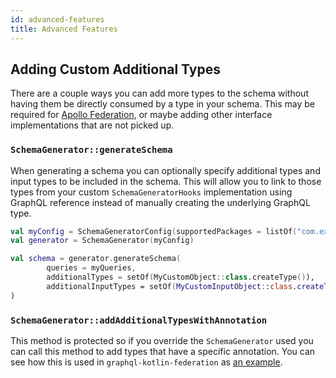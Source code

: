 ```yaml
---
id: advanced-features
title: Advanced Features
---
```


## Adding Custom Additional Types

There are a couple ways you can add more types to the schema without having them be directly consumed by a type in your schema.
This may be required for [Apollo Federation](federated/apollo-federation), or maybe adding other interface implementations that are not picked up.

### `SchemaGenerator::generateSchema`

When generating a schema you can optionally specify additional types and input types to be included in the schema. This will
allow you to link to those types from your custom `SchemaGeneratorHooks` implementation using GraphQL reference instead of
manually creating the underlying GraphQL type.

```kotlin
val myConfig = SchemaGeneratorConfig(supportedPackages = listOf("com.example"))
val generator = SchemaGenerator(myConfig)

val schema = generator.generateSchema(
        queries = myQueries,
        additionalTypes = setOf(MyCustomObject::class.createType()),
        additionalInputTypes = setOf(MyCustomInputObject::class.createType())
)
```

### `SchemaGenerator::addAdditionalTypesWithAnnotation`

This method is protected so if you override the `SchemaGenerator` used you can call this method to add types that have a specific annotation.
You can see how this is used in `graphql-kotlin-federation` as [an example](https://github.com/ExpediaGroup/graphql-kotlin/blob/master/generator/graphql-kotlin-federation/src/main/kotlin/com/expediagroup/graphql/generator/federation/FederatedSchemaGenerator.kt).

